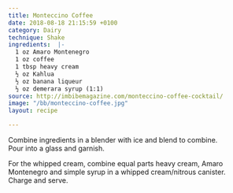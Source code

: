 ```yaml
---
title: Monteccino Coffee
date: 2018-08-18 21:15:59 +0100
category: Dairy
technique: Shake
ingredients:  |-
  1 oz Amaro Montenegro
  1 oz coffee
  1 tbsp heavy cream
  ½ oz Kahlua
  ½ oz banana liqueur
  ½ oz demerara syrup (1:1)
source: http://imbibemagazine.com/monteccino-coffee-cocktail/
image: "/bb/monteccino-coffee.jpg"
layout: recipe

---
```

Combine ingredients in a blender with ice and blend to combine.  
Pour into a glass and garnish.

For the whipped cream, combine equal parts heavy cream, Amaro Montenegro and simple syrup in a whipped cream/nitrous canister.  
Charge and serve.
